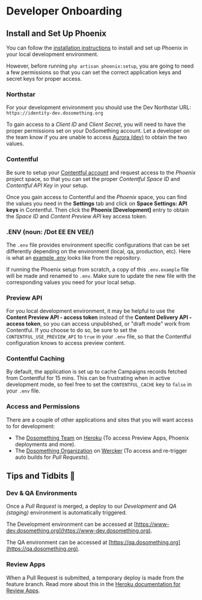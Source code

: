 # Developer Onboarding

## Install and Set Up Phoenix

You can follow the [installation instructions](installation.md) to install and set up Phoenix in your local development environment.

However, before running `php artisan phoenix:setup`, you are going to need a few permissions so that you can set the correct application keys and secret keys for proper access.

### Northstar

For your development environment you should use the Dev Northstar URL: `https://identity-dev.dosomething.org`

To gain access to a _Client ID_ and _Client Secret_, you will need to have the proper permissions set on your DoSomething account. Let a developer on the team know if you are unable to access [Aurora \(dev\)](https://admin-dev.dosomething.org/clients/dev-oauth) to obtain the two values.

### Contentful

Be sure to setup your [Contentful account](https://www.contentful.com/sign-up/) and request access to the _Phoenix_ project space, so that you can set the proper _Contentful Space ID_ and _Contentful API Key_ in your setup.

Once you gain access to Contentful and the _Phoenix_ space, you can find the values you need in the **Settings** tab and click on **Space Settings: API keys** in Contentful. Then click the **Phoenix [Development]** entry to obtain the _Space ID_ and _Content Preview API_ key access token.

### .ENV \(noun: /Dot EE EN VEE/\)

The `.env` file provides environment specific configurations that can be set differently depending on the environment \(local, qa, production, etc\). Here is what an [example .env](https://github.com/DoSomething/phoenix-next/blob/master/.env.example) looks like from the repository.

If running the Phoenix setup from scratch, a copy of this `.env.example` file will be made and renamed to `.env`. Make sure to update the new file with the corresponding values you need for your local setup.

### Preview API

For you local development environment, it may be helpful to use the **Content Preview API - access token** instead of the **Content Delivery API - access token**, so you can access unpublished, or "draft mode" work from Contentful. If you choose to do so, be sure to set the `CONTENTFUL_USE_PREVIEW_API` to `true` in your `.env` file, so that the Contentful configuration knows to access preview content.

### Contentful Caching

By default, the application is set up to cache Campaigns records fetched from Contentful for 15 mins. This can be frustrating when in active development mode, so feel free to set the `CONTENTFUL_CACHE` key to `false` in your `.env` file.

### Access and Permissions

There are a couple of other applications and sites that you will want access to for development:

- The [Dosomething Team](https://dashboard.heroku.com/teams/dosomething/overview) on [Heroku](https://www.heroku.com/) \(To access Preview Apps, Phoenix deployments and more\).
- The [Dosomething Organization](https://app.wercker.com/dosomething) on [Wercker](https://app.wercker.com) \(To access and re-trigger auto builds for _Pull Requests_\).

## Tips and Tidbits 🍩

### Dev & QA Environments

Once a _Pull Request_ is merged, a deploy to our _Development_ and _QA (staging)_ environment is automatically triggered.

The Development environment can be accessed at [https://www-dev.dosomething.org](https://www-dev.dosomething.org).

The QA environment can be accessed at [https://qa.dosomething.org](https://qa.dosomething.org).

### Review Apps

When a Pull Request is submitted, a temporary deploy is made from the feature branch. Read more about this in the [Heroku documentation for Review Apps](https://github.com/DoSomething/phoenix-next/wiki/Review-apps).
